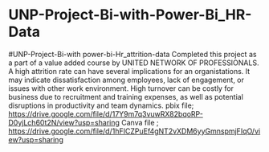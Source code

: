 # UNP-Project-Bi-with-Power-Bi_HR-Data
#UNP-Project-Bi-with power-bi-Hr_attrition-data
Completed this project as a part of a value added course by UNITED NETWORK OF PROFESSIONALS. A high attrition rate can have several implications for an organistations. It may indicate dissatisfaction among employees, lack of engagement, or issues with other work environment. High turnover can be costly for business due to recruitment and training expenses, as well as potential disruptions in productivity and team dynamics.
pbix file; https://drive.google.com/file/d/17Y9m7q3vuwRX82bqoRP-D0yjLch60t2N/view?usp=sharing
Canva file ; https://drive.google.com/file/d/1hFICZPuEf4gNT2vXDM6yyGmnspmjFIqO/view?usp=sharing
